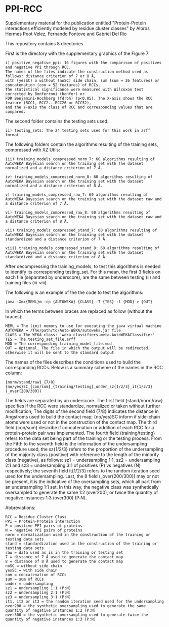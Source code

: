 # PPI-RCC
Supplementary material for the publication entitled "Protein-Protein interactions efficiently modeled by residue cluster classes" by Albros Hermes Poot Velez, Fernando Fontove and Gabriel Del Rio

This repository contains 8 directories.

First is the directory with the supplementary graphics of the Figure 7:

	i) positive_negative_ppi: 16 figures with the comparison of positives and negative PPI through RCC. 
    The names of the files indicate the construction method used as follows: distance criterion of 7 or 8 Å, 
    with (yesSC) o without (noSC) side chain, sum (sum = 26 features) or concatenation (con = 52 features) of RCCs. 
    The statistical significance were measured with Wilcoxon test corrected by Bonferroni (bonfer) or 
    FDR Benjamini-Hochberg (fdrbh) (p<0.05). The X-axis shows the RCC feature (RCC1, RCC2...RCC26 or RCC52), 
    and the Y-axis the class of RCC and corresponding values that are compared.

The second folder contains the testing sets used:

	ii) testing_sets: The 24 testing sets used for this work in arff format.

The following folders contain the algorithms resulting of the training sets, compressed with XZ Utils:

	iii) training_models_compressed_norm_7: 60 algorithms resulting of AutoWEKA Bayesian search on the training set with the dataset normalized and a distance criterion of 7 Å.

	iv) training_models_compressed_norm_8: 60 algorithms resulting of AutoWEKA Bayesian search on the training set with the dataset normalized and a distance criterion of 8 Å.

	v) training_models_compressed_raw_7: 60 algorithms resulting of AutoWEKA Bayesian search on the training set with the dataset raw and a distance criterion of 7 Å.

	vi) training_models_compressed_raw_8: 60 algorithms resulting of AutoWEKA Bayesian search on the training set with the dataset raw and a distance criterion of 8 Å.

	vii) training_models_compressed_stand_7: 60 algorithms resulting of AutoWEKA Bayesian search on the training set with the dataset standardized and a distance criterion of 7 Å.

	viii) training_models_compressed_stand_8: 60 algorithms resulting of AutoWEKA Bayesian search on the training set with the dataset standardized and a distance criterion of 8 Å.


After decompressing the training_models, to test this algorithms is needed to identify its corresponding testing_set. For this mean, the first 3 fields on each file (separated by underscore), are the same between testing (ii) and training files (iii-viii). 

The following is an example of the the code to test the algorithms:

	java -Xmx{MEML}m -cp {AUTOWEKA} {CLASS} -T {TES} -l {MOD} > {OUT}

In which the terms between braces are replaced as follow (without the braces):

	MEML = The limit memory to use for executing the java virtual machine
	AUTOWEKA = /The/path/to/Auto-WEKA/autoweka.jar file 
	CLASS = The WEKA class: 'weka.classifiers.meta.AutoWEKAClassifier'
	TES = The testing_set_file.arff
	MOD = The corresponding training_model_file.mod 
	OUT = Optional. The file in which the output will be redirected, otherwise it will be sent to the standard output



The names of the files describes the conditions used to build the corresponding RCCs. Below is a summary scheme of the names in the RCC column:

	{norm/stand/raw}_{7/8}{no/yes}SC_{con/sum}_{training/testing}_under_sz{1/2/3}_it{1/2/3}(_over{200/300})

The fields are separated by an underscore. The first field {stand/norm/raw} specifies if the RCC were standardize, normalized or taken without further modification; The digits of the second field {7/8} indicates the distance in Angstroms used to build the contact map; {no/yes}SC inform if side-chain atoms were used or not in the construction of the contact map. The third field {con/sum} describe if concatenation or addition of each RCC for a protein-protein pair was implemented. The fourth field {training/testing} refers to the data set being part of the training or the testing process. From the Fifth to the seventh field is the information of the undersampling procedure used, the sz{1/2/3} refers to the proportion of the undersampling of the majority class (positive) with reference to the length of the minority class (negative), as follows: sz1 = undersampling 1:1, sz2 = undersampling 2:1 and sz3 = undersampling 3:1 of positives (P) vs negatives (N) respectively; the seventh field it{1/2/3} refers to the random iteration seed used for the undersampling. Last, the 8 field (_over{200/300}) may or not be present, it is the indicative of the oversampling sets, which all part from an undersampling 1:1 set. In this way, the negative class was synthetically oversampled to generate the same 1:2 (over200), or twice the quantity of negative instances 1:3 (over300) (P:N).



Abbreviations:

	RCC = Residue Cluster Class
	PPI = Protein-Protein interaction
	P = positive PPI pairs of proteins
	N = negative PPI pairs of proteins
	norm = normalization used in the construction of the training or testing data sets
	stand = standardization used in the construction of the training or testing data sets
	raw = data used as is in the training or testing set
	7 = distance of 7 Å used to generate the contact map
	8 = distance of 8 Å used to generate the contact map
	noSC = without side chain
	yesSC = with side chain
	con = concatenation of RCCs
	sum = sum of RCCs
	under = undersampling
	sz1 = undersampling 1:1 (P:N)
	sz2 = undersampling 2:1 (P:N)
	sz3 = undersampling 3:1 (P:N)
	it1, it2 or it3 = the random iteration seed used for the undersampling
	over200 = the synthetic oversampling used to generate the same quantity of negative instances 1:2 (P:N)
	over300 = the synthetic oversampling used to generate twice the quantity of negative instances 1:3 (P:N)
